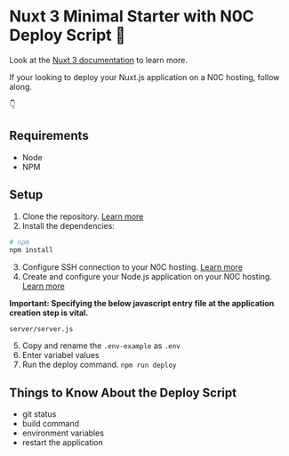 # Nuxt 3 Minimal Starter with N0C Deploy Script :rocket:

Look at the [Nuxt 3 documentation](https://nuxt.com/docs/getting-started/introduction) to learn more.

If your looking to deploy your Nuxt.js application on a N0C hosting, follow along. 

:point_down:

## Requirements

- Node
- NPM

## Setup

1. Clone the repository. [Learn more](https://docs.github.com/en/github/creating-cloning-and-archiving-repositories/cloning-a-repository-from-github/cloning-a-repository)
2. Install the dependencies:
```bash
# npm
npm install

```
3. Configure SSH connection to your N0C hosting. [Learn more](https://kb.n0c.com/en/knowledge-base/how-to-create-an-ssh-key-and-connect-to-an-account/)
4. Create and configure your Node.js application on your N0C hosting. [Learn more](https://kb.n0c.com/en/knowledge-base/nodejs-application-management/)

**Important: Specifying the below javascript entry file at the application creation step is vital.**

`server/server.js`

5. Copy and rename the `.env-example` as `.env`
6. Enter variabel values 
7. Run the deploy command.
`npm run deploy`

## Things to Know About the Deploy Script

- git status
- build command
- environment variables
- restart the application
